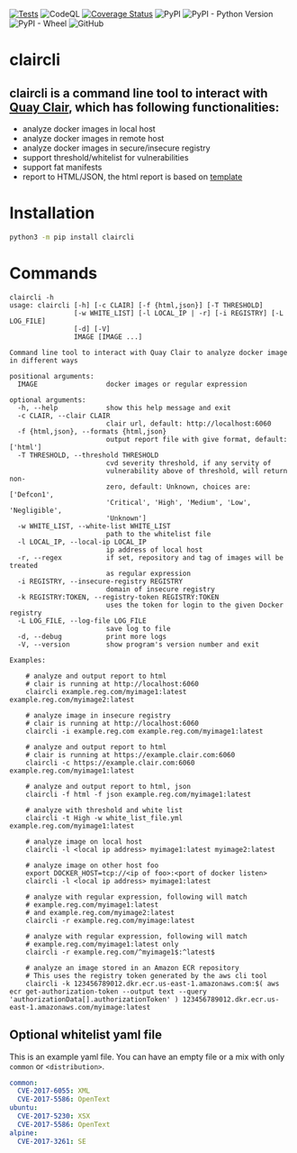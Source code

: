 [![Tests](https://github.com/joelee2012/claircli/actions/workflows/tests.yml/badge.svg)](https://github.com/joelee2012/claircli/actions/workflows/tests.yml)
![CodeQL](https://github.com/joelee2012/claircli/workflows/CodeQL/badge.svg?branch=master)
[![Coverage Status](https://coveralls.io/repos/github/joelee2012/claircli/badge.svg?branch=master)](https://coveralls.io/github/joelee2012/claircli?branch=master)
![PyPI](https://img.shields.io/pypi/v/claircli)
![PyPI - Python Version](https://img.shields.io/pypi/pyversions/claircli)
![PyPI - Wheel](https://img.shields.io/pypi/wheel/claircli)
![GitHub](https://img.shields.io/github/license/joelee2012/claircli)

# claircli
## claircli is a command line tool to interact with [Quay Clair](https://github.com/quay/clair), which has following functionalities:
- analyze docker images in local host
- analyze docker images in remote host
- analyze docker images in secure/insecure registry
- support threshold/whitelist for vulnerabilities
- support fat manifests
- report to HTML/JSON, the html report is based on [template](https://github.com/jgsqware/clairctl/blob/master/clair/templates/analysis-template.html)

# Installation

```bash
python3 -m pip install claircli
```

# Commands

```
claircli -h
usage: claircli [-h] [-c CLAIR] [-f {html,json}] [-T THRESHOLD]
                [-w WHITE_LIST] [-l LOCAL_IP | -r] [-i REGISTRY] [-L LOG_FILE]
                [-d] [-V]
                IMAGE [IMAGE ...]

Command line tool to interact with Quay Clair to analyze docker image in different ways

positional arguments:
  IMAGE                 docker images or regular expression

optional arguments:
  -h, --help            show this help message and exit
  -c CLAIR, --clair CLAIR
                        clair url, default: http://localhost:6060
  -f {html,json}, --formats {html,json}
                        output report file with give format, default: ['html']
  -T THRESHOLD, --threshold THRESHOLD
                        cvd severity threshold, if any servity of
                        vulnerability above of threshold, will return non-
                        zero, default: Unknown, choices are: ['Defcon1',
                        'Critical', 'High', 'Medium', 'Low', 'Negligible',
                        'Unknown']
  -w WHITE_LIST, --white-list WHITE_LIST
                        path to the whitelist file
  -l LOCAL_IP, --local-ip LOCAL_IP
                        ip address of local host
  -r, --regex           if set, repository and tag of images will be treated
                        as regular expression
  -i REGISTRY, --insecure-registry REGISTRY
                        domain of insecure registry
  -k REGISTRY:TOKEN, --registry-token REGISTRY:TOKEN
                        uses the token for login to the given Docker registry
  -L LOG_FILE, --log-file LOG_FILE
                        save log to file
  -d, --debug           print more logs
  -V, --version         show program's version number and exit

Examples:

    # analyze and output report to html
    # clair is running at http://localhost:6060
    claircli example.reg.com/myimage1:latest example.reg.com/myimage2:latest

    # analyze image in insecure registry
    # clair is running at http://localhost:6060
    claircli -i example.reg.com example.reg.com/myimage1:latest

    # analyze and output report to html
    # clair is running at https://example.clair.com:6060
    claircli -c https://example.clair.com:6060 example.reg.com/myimage1:latest

    # analyze and output report to html, json
    claircli -f html -f json example.reg.com/myimage1:latest

    # analyze with threshold and white list
    claircli -t High -w white_list_file.yml example.reg.com/myimage1:latest

    # analyze image on local host
    claircli -l <local ip address> myimage1:latest myimage2:latest

    # analyze image on other host foo
    export DOCKER_HOST=tcp://<ip of foo>:<port of docker listen>
    claircli -l <local ip address> myimage1:latest

    # analyze with regular expression, following will match
    # example.reg.com/myimage1:latest
    # and example.reg.com/myimage2:latest
    claircli -r example.reg.com/myimage:latest

    # analyze with regular expression, following will match
    # example.reg.com/myimage1:latest only
    claircli -r example.reg.com/^myimage1$:^latest$

    # analyze an image stored in an Amazon ECR repository
    # This uses the registry token generated by the aws cli tool
    claircli -k 123456789012.dkr.ecr.us-east-1.amazonaws.com:$( aws ecr get-authorization-token --output text --query 'authorizationData[].authorizationToken' ) 123456789012.dkr.ecr.us-east-1.amazonaws.com/myimage:latest
```

## Optional whitelist yaml file

This is an example yaml file. You can have an empty file or a mix with only `common` or `<distribution>`.

```yaml
common:
  CVE-2017-6055: XML
  CVE-2017-5586: OpenText
ubuntu:
  CVE-2017-5230: XSX
  CVE-2017-5586: OpenText
alpine:
  CVE-2017-3261: SE
```